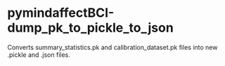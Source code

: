 # pymindaffectBCI-dump_pk_to_pickle_to_json
Converts summary_statistics.pk and calibration_dataset.pk files into new .pickle and .json files.
